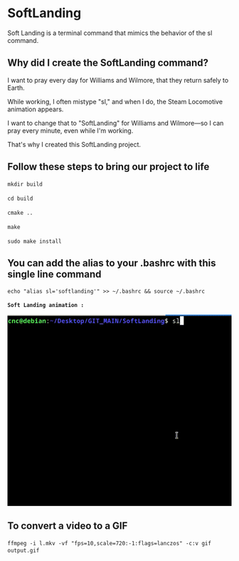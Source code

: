 # SoftLanding
Soft Landing is a terminal command that mimics the behavior of the sl command.



## Why did I create the SoftLanding command?

I want to pray every day for Williams and Wilmore, that they return safely to Earth.

While working, I often mistype "sl," and when I do, the Steam Locomotive animation appears.

I want to change that to "SoftLanding" for Williams and Wilmore—so I can pray every minute, even while I'm working.

That's why I created this SoftLanding project.


## Follow these steps to bring our project to life

```
mkdir build

cd build

cmake ..

make

sudo make install
```


## You can add the alias to your .bashrc with this single line command
```
echo "alias sl='softlanding'" >> ~/.bashrc && source ~/.bashrc
```





**`Soft Landing animation :`**

![Soft Landing](SoftLanding.gif)









## To convert a video to a GIF
```
ffmpeg -i l.mkv -vf "fps=10,scale=720:-1:flags=lanczos" -c:v gif output.gif
```

